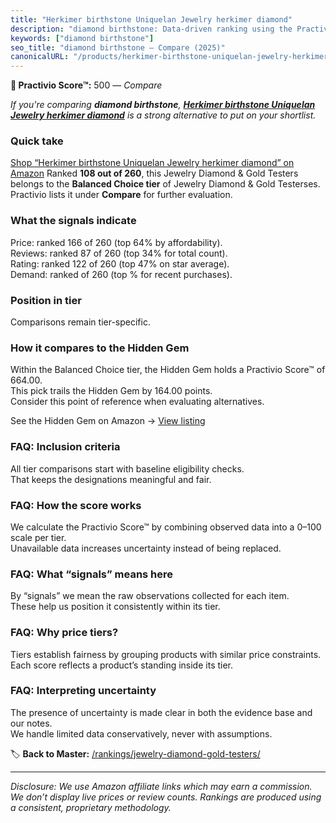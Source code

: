 ```yaml
---
title: "Herkimer birthstone Uniquelan Jewelry herkimer diamond"
description: "diamond birthstone: Data-driven ranking using the Practivio Score™. Positioned by quality, value, demand, findability, momentum."
keywords: ["diamond birthstone"]
seo_title: "diamond birthstone — Compare (2025)"
canonicalURL: "/products/herkimer-birthstone-uniquelan-jewelry-herkimer-diamond-B09TZNZYCS/"
---
```


**🛒 Practivio Score™:** 500 — _Compare_


*If you're comparing **diamond birthstone**, **[Herkimer birthstone Uniquelan Jewelry herkimer diamond](https://www.amazon.com/dp/B09TZNZYCS?tag=practivio-20)** is a strong alternative to put on your shortlist.*
### Quick take
[Shop “Herkimer birthstone Uniquelan Jewelry herkimer diamond” on Amazon](https://www.amazon.com/dp/B09TZNZYCS?tag=practivio-20)
Ranked **108 out of 260**, this Jewelry Diamond & Gold Testers belongs to the **Balanced Choice tier** of Jewelry Diamond & Gold Testerses.  
Practivio lists it under **Compare** for further evaluation.

### What the signals indicate
Price: ranked 166 of 260 (top 64% by affordability).  
Reviews: ranked 87 of 260 (top 34% for total count).  
Rating: ranked 122 of 260 (top 47% on star average).  
Demand: ranked  of 260 (top % for recent purchases).

### Position in tier
Comparisons remain tier-specific.

### How it compares to the Hidden Gem
Within the Balanced Choice tier, the Hidden Gem holds a Practivio Score™ of 664.00.  
This pick trails the Hidden Gem by 164.00 points.  
Consider this point of reference when evaluating alternatives.  

See the Hidden Gem on Amazon → [View listing](https://www.amazon.com/dp/B072JXQ9P5?tag=practivio-20)

### FAQ: Inclusion criteria
All tier comparisons start with baseline eligibility checks.  
That keeps the designations meaningful and fair.

### FAQ: How the score works
We calculate the Practivio Score™ by combining observed data into a 0–100 scale per tier.  
Unavailable data increases uncertainty instead of being replaced.

### FAQ: What “signals” means here
By “signals” we mean the raw observations collected for each item.  
These help us position it consistently within its tier.

### FAQ: Why price tiers?
Tiers establish fairness by grouping products with similar price constraints.  
Each score reflects a product’s standing inside its tier.

### FAQ: Interpreting uncertainty
The presence of uncertainty is made clear in both the evidence base and our notes.  
We handle limited data conservatively, never with assumptions.

<!-- Missing template for Compare/CompareWithinPriceClass -->


🏷️ **Back to Master:** [/rankings/jewelry-diamond-gold-testers/](/rankings/jewelry-diamond-gold-testers/)

---
_Disclosure: We use Amazon affiliate links which may earn a commission. We don’t display live prices or review counts. Rankings are produced using a consistent, proprietary methodology._
